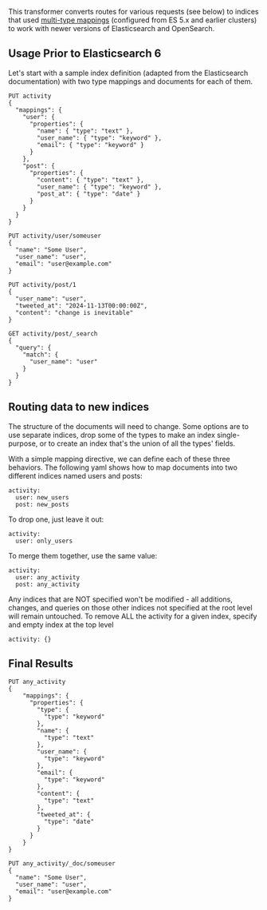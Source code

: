 This transformer converts routes for various requests (see below) to indices that used
[multi-type mappings](https://www.elastic.co/guide/en/elasticsearch/reference/5.6/mapping.html) (configured from ES 5.x 
and earlier clusters) to work with newer versions of Elasticsearch and OpenSearch.

## Usage Prior to Elasticsearch 6 

Let's start with a sample index definition (adapted from the Elasticsearch documentation) with two type mappings and 
documents for each of them.
```
PUT activity
{
  "mappings": {
    "user": {
      "properties": {
        "name": { "type": "text" },
        "user_name": { "type": "keyword" },
        "email": { "type": "keyword" }
      }
    },
    "post": {
      "properties": {
        "content": { "type": "text" },
        "user_name": { "type": "keyword" },
        "post_at": { "type": "date" }
      }
    }
  }
}

PUT activity/user/someuser
{
  "name": "Some User",
  "user_name": "user",
  "email": "user@example.com"
}

PUT activity/post/1
{
  "user_name": "user",
  "tweeted_at": "2024-11-13T00:00:00Z",
  "content": "change is inevitable"
}

GET activity/post/_search
{
  "query": {
    "match": {
      "user_name": "user"
    }
  }
}
```

## Routing data to new indices

The structure of the documents will need to change.  Some options are to use separate indices, drop some of the types
to make an index single-purpose, or to create an index that's the union of all the types' fields.

With a simple mapping directive, we can define each of these three behaviors.  The following yaml shows how to map 
documents into two different indices named users and posts: 
```
activity:
  user: new_users
  post: new_posts
```

To drop one, just leave it out:
```
activity:
  user: only_users
```

To merge them together, use the same value:
```
activity:
  user: any_activity
  post: any_activity
```

Any indices that are NOT specified won't be modified - all additions, changes, and queries on those other indices not
specified at the root level will remain untouched.  To remove ALL the activity for a given index, specify and empty
index at the top level
```
activity: {}
```

## Final Results

``` 
PUT any_activity
{
    "mappings": {
      "properties": {
        "type": {
          "type": "keyword"
        },
        "name": {
          "type": "text"
        },
        "user_name": {
          "type": "keyword"
        },
        "email": {
          "type": "keyword"
        },
        "content": {
          "type": "text"
        },
        "tweeted_at": {
          "type": "date"
        }
      }
    }
}

PUT any_activity/_doc/someuser
{
  "name": "Some User",
  "user_name": "user",
  "email": "user@example.com"
}


```